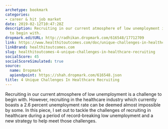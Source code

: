 ```yaml
---
archetype: bookmark
categories:
- career & hit job market
date: 2019-02-12T10:47:28Z
description: Recruiting in our current atmosphere of low unemployment is a challenge
  to begin with.
dropmark.editURL: http://radhikan.dropmark.com/616548/17712709
link: https://www.healthitoutcomes.com/doc/unique-challenges-in-healthcare-recruiting-0001
linkBrand: healthitoutcomes.com
slug: healthitoutcomes-4-unique-challenges-in-healthcare-recruiting
socialScore: 45
socialScoreSimulated: true
source:
  name: Dropmark
  apiendpoint: https://shah.dropmark.com/616548.json
title: 4 Unique Challenges In Healthcare Recruiting
---
```

Recruiting in our current atmosphere of low unemployment is a challenge to begin with. However, recruiting in the healthcare industry which currently boasts a 2.6 percent unemployment rate can be deemed almost impossible by some. In this piece, I set out to tackle the challenges of recruiting in healthcare during a period of record-breaking low unemployment and a new strategy to help meet those challenges.

